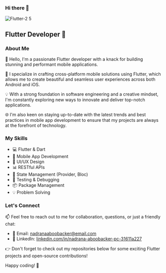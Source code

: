 ### Hi there 👋
![Flutter-2 5](https://github.com/Nadrana-pc/Nadrana-pc/assets/109917753/489e2fa8-637f-49e2-9630-fe3bdab54034)



## Flutter Developer 🚀

### About Me

👋 Hello, I'm a passionate Flutter developer with a knack for building stunning and performant mobile applications.

📱 I specialize in crafting cross-platform mobile solutions using Flutter, which allows me to create beautiful and seamless user experiences across both Android and iOS.

💡 With a strong foundation in software engineering and a creative mindset, I'm constantly exploring new ways to innovate and deliver top-notch applications.

🌐 I'm also keen on staying up-to-date with the latest trends and best practices in mobile app development to ensure that my projects are always at the forefront of technology.

### My Skills

- 💻 Flutter & Dart
- 📱 Mobile App Development
- 🔧 UI/UX Design
- 📊 RESTful APIs
- 🚀 State Management (Provider, Bloc)
- 🧪 Testing & Debugging
- 📦 Package Management
- 💡 Problem Solving

### Let's Connect

📫 Feel free to reach out to me for collaboration, questions, or just a friendly chat:

- 📧 Email: [nadranaaboobacker@email.com](nadranaaboobacker:your@email.com)
- 💬 LinkedIn: [linkedin.com/in/nadrana-aboobacker-pc-31611a227](https://www.linkedin.com/in/nadrana-aboobacker-pc-31611a227)


👉 Don't forget to check out my repositories below for some exciting Flutter projects and open-source contributions!

Happy coding! 🚀
